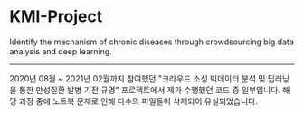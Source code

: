 # KMI-Project
Identify the mechanism of chronic diseases through crowdsourcing big data analysis and deep learning.

---
2020년 08월 ~ 2021년 02월까지 참여했던 "크라우드 소싱 빅데이터 분석 및 딥러닝을 통한 만성질환 발병 기전 규명" 프로젝트에서 제가 수행했던 코드 중 일부입니다. 해당 과정 중에 노트북 문제로 인해 다수의 파일들이 삭제되어 유실되었습니다.
